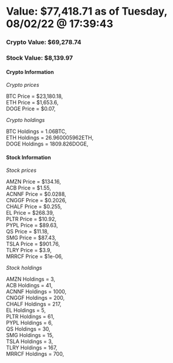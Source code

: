 # Value: $77,418.71 as of Tuesday, 08/02/22 @ 17:39:43 

### Crypto Value: $69,278.74

### Stock Value: $8,139.97

#### Crypto Information 
*Crypto prices* 

BTC Price = $23,180.18,  
ETH Price = $1,653.6,  
DOGE Price = $0.07,  


*Crypto holdings* 

BTC Holdings = 1.06BTC,  
ETH Holdings = 26.960005962ETH,  
DOGE Holdings = 1809.826DOGE,  


#### Stock Information 

*Stock prices* 

AMZN Price = $134.16,  
ACB Price = $1.55,  
ACNNF Price = $0.0288,  
CNGGF Price = $0.2026,  
CHALF Price = $0.255,  
EL Price = $268.39,  
PLTR Price = $10.92,  
PYPL Price = $89.63,  
QS Price = $11.18,  
SMG Price = $87.43,  
TSLA Price = $901.76,  
TLRY Price = $3.9,  
MRRCF Price = $1e-06,  


*Stock holdings* 

AMZN Holdings = 3,  
ACB Holdings = 41,  
ACNNF Holdings = 1000,  
CNGGF Holdings = 200,  
CHALF Holdings = 217,  
EL Holdings = 5,  
PLTR Holdings = 61,  
PYPL Holdings = 6,  
QS Holdings = 30,  
SMG Holdings = 15,  
TSLA Holdings = 3,  
TLRY Holdings = 167,  
MRRCF Holdings = 700,  


